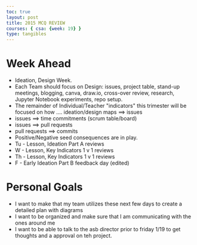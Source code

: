 ```yaml
---
toc: true
layout: post
title: 2015 MCQ REVIEW
courses: { csa: {week: 19} }
type: tangibles
---
```



# Week Ahead
 - Ideation, Design Week.
- Each Team should focus on Design: issues, project table, stand-up meetings, blogging, canva, draw.io, cross-over review, research, Jupyter Notebook experiments,  repo setup.
- The remainder of Individual/Teacher "indicators" this trimester will be focused on how ....
ideation/design maps ==> issues
- issues ==> time commitments (scrum table/board)
- issues ==> pull requests
- pull requests ==> commits
- Positive/Negative seed consequences are in play.
- Tu - Lesson, Ideation Part A reviews
- W - Lesson, Key Indicators 1 v 1 reviews
- Th - Lesson, Key Indicators 1 v 1 reviews
- F - Early Ideation Part B feedback day (edited) 


# Personal Goals
- I want to make that my team utilizes these next few days to create a detailed plan with diagrams 
- I want to be organized and make sure that I am communicating with the ones around me 
- I want to be able to talk to the asb director prior to friday 1/19 to get thoughts and a approval on teh project.